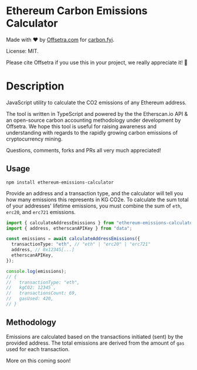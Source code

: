 # Ethereum Carbon Emissions Calculator

Made with ♥ by [Offsetra.com](https://offsetra.com/about) for [carbon.fyi](https://carbon.fyi).

License: MIT.

Please cite Offsetra if you use this in your project, we really appreciate it! 🙏

# Description

JavaScript utility to calculate the CO2 emissions of any Ethereum address.

The tool is written in TypeScript and powered by the the Etherscan.io API & an open-source carbon accounting methodology under development by Offsetra.
We hope this tool is useful for raising awareness and understanding with regards to the rapidly growing carbon emissions of cryptocurrency mining.

Questions, comments, forks and PRs all very much appreciated!



## Usage

```
npm install ethereum-emissions-calculator
```

Provide an address and a transaction type, and the calculator will tell you how many emissions this represents in KG CO2e.
To calculate the sum total of your addresses' lifetime emissions, you must combine the sum of `eth`, `erc20`, and `erc721` emissions.

```typescript
import { calculateAddressEmissions } from "ethereum-emissions-calculator";
import { address, etherscanAPIKey } from "data";

const emissions = await calculateAddressEmissions({
  transactionType: "eth", // "eth" | "erc20" | "erc721"
  address, // 0x12345[...]
  etherscanAPIKey,
});

console.log(emissions);
// {
//   transactionType: "eth",
//   kgCO2: 12345`,
//   transactionsCount: 69,
//   gasUsed: 420,
// }
```

## Methodology

Emissions are calculated based on the transactions initiated (sent) by the provided address.
The total emissions are derived from the amount of `gas` used for each transaction.

More on this coming soon!
